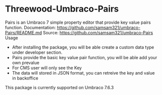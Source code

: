 # Threewood-Umbraco-Pairs

Pairs is an Umbraco 7 simple property editor that provide key value pairs function.
Documentation: https://github.com/samsam321/umbraco-Pairs/README.md
Source: https://github.com/samsam321/umbraco-Pairs
Usage
- After installing the package, you will be able create a custom data type under developer section.
- Pairs provide the basic key value pair function, you will be able add your own prevalue
- For CMS user will only see the Key
- The data will stored in JSON format, you can retreive the key and value in backoffice 

This package is currently supported on Umbraco 7.6.3
